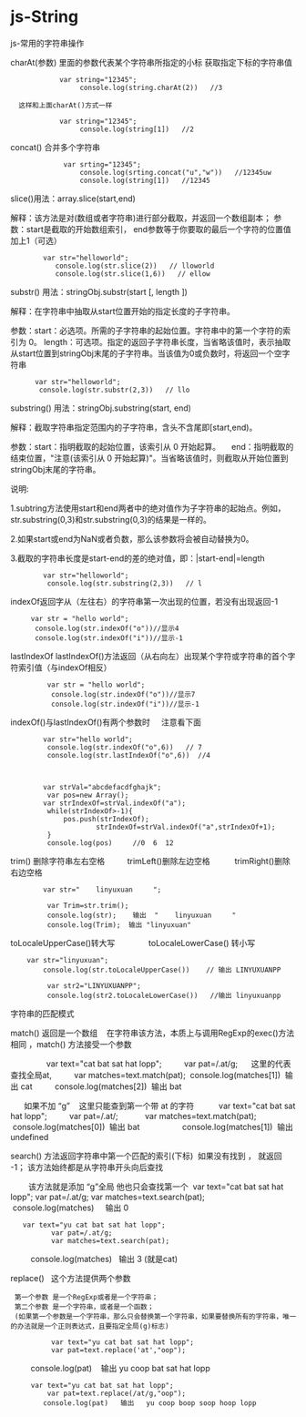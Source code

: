 # js-String
js-常用的字符串操作



charAt(参数)  里面的参数代表某个字符串所指定的小标    获取指定下标的字符串值


                var string="12345";
                     console.log(string.charAt(2))   //3

      这样和上面charAt()方式一样
      
                var string="12345";
                     console.log(string[1])   //2
                     
                     
                     
 concat() 合并多个字符串  

                 var srting="12345";
                     console.log(srting.concat("u","w"))   //12345uw
                     console.log(string[1])   //12345 
                     
                     
                     
slice()用法：array.slice(start,end)

解释：该方法是对(数组或者字符串)进行部分截取，并返回一个数组副本；
参数：start是截取的开始数组索引，
     end参数等于你要取的最后一个字符的位置值加上1（可选）            
            
            var str="helloworld";
               console.log(str.slice(2))   // lloworld
               console.log(str.slice(1,6))   // ellow
		  	
                     
                    
substr()  用法：stringObj.substr(start [, length ])

解释：在字符串中抽取从start位置开始的指定长度的子字符串。

参数：start：必选项。所需的子字符串的起始位置。字符串中的第一个字符的索引为 0。
     length：可选项。指定的返回子字符串长度，当省略该值时，表示抽取从start位置到stringObj末尾的子字符串。当该值为0或负数时，将返回一个空字符串                    

          var str="helloworld";
           console.log(str.substr(2,3))   // llo	    
           
	   

substring() 用法：stringObj.substring(start, end)

解释：截取字符串指定范围内的子字符串，含头不含尾即[start,end)。

参数：start：指明截取的起始位置，该索引从 0 开始起算。
     end：指明截取的结束位置，"注意(该索引从 0 开始起算)"。当省略该值时，则截取从开始位置到stringObj末尾的字符串。
     

说明:

1.subtring方法使用start和end两者中的绝对值作为子字符串的起始点。例如，str.substring(0,3)和str.substring(0,3)的结果是一样的。

2.如果start或end为NaN或者负数，那么该参数将会被自动替换为0。

3.截取的字符串长度是start-end的差的绝对值，即：|start-end|=length     
	   
	   
	   
		  	var str="helloworld";
		  	 console.log(str.substring(2,3))   // l
	   
	   
	   
 indexOf返回字从（左往右）的字符串第一次出现的位置，若没有出现返回-1  

		 var str = "hello world";
		  console.log(str.indexOf("o"))//显示4
		  console.log(str.indexOf("i"))//显示-1                    


lastIndexOf
lastIndexOf()方法返回（从右向左）出现某个字符或字符串的首个字符索引值（与indexOf相反）

			 var str = "hello world";
			  console.log(str.indexOf("o"))//显示7
			  console.log(str.indexOf("i"))//显示-1  
		

indexOf()与lastIndexOf()有两个参数时     注意看下面


		  	var str="hello world";
		  	 console.log(str.indexOf("o",6))   // 7
		  	 console.log(str.lastIndexOf("o",6))  //4


                     
		  	var strVal="abcdefacdfghajk";
		  	 var pos=new Array();
		  	var strIndexOf=strVal.indexOf("a");
		  	 while(strIndexOf>-1){
		  	 	 pos.push(strIndexOf);
                         strIndexOf=strVal.indexOf("a",strIndexOf+1);
		  	 }
		  	 console.log(pos)     //0  6  12


trim() 删除字符串左右空格          trimLeft()删除左边空格           trimRight()删除右边空格


			var str="    linyuxuan     ";
			
			 var Trim=str.trim();
			 console.log(str);    输出  "    linyuxuan     "
			 console.log(Trim);  输出 "linyuxuan"

toLocaleUpperCase()转大写                toLocaleLowerCase() 转小写


		var str="linyuxuan";
          	console.log(str.toLocaleUpperCase())    // 输出 LINYUXUANPP
          	
          	 var str2="LINYUXUANPP";
          	 console.log(str2.toLocaleLowerCase())   //输出 linyuxuanpp
		 

字符串的匹配模式

match()  返回是一个数组     在字符串该方法，本质上与调用RegExp的exec()方法相同 ，match() 方法接受一个参数

                 var text="cat bat sat hat lopp";
          	  var pat=/.at/g;      这里的代表查找全局at,
          	  var matches=text.match(pat);
		  console.log(matches[1])  输出  cat
          	  console.log(matches[2])  输出 bat

       如果不加 “g”    这里只能查到第一个带 at 的字符
        
	     var text="cat bat sat hat lopp";
          	  var pat=/.at/;  
          	  var matches=text.match(pat);
          	  console.log(matches[0])  输出 bat
                   console.log(matches[1])  输出   undefined 

search() 方法返回字符串中第一个匹配的索引(下标)  如果没有找到 ， 就返回 -1； 该方法始终都是从字符串开头向后查找

         该方法就是添加 “g”全局 他也只会查找第一个
  	  var text="cat bat sat hat lopp";
          	  var pat=/.at/g;
          	  var matches=text.search(pat);
          	  console.log(matches)     输出 0


  	   var text="yu cat bat sat hat lopp";
          	  var pat=/.at/g;
          	  var matches=text.search(pat);
          	  console.log(matches)   输出  3 (就是cat)


replace()   这个方法提供两个参数 
         
	 第一个参数 是一个RegExp或者是一个字符串；
	 第二个参数 是一个字符串，或者是一个函数；
	 (如果第一个参数是一个字符串，那么只会替换第一个字符串，如果要替换所有的字符串，唯一的办法就是一个正则表达式，且要指定全局(g)标志)
	 
	      	  var text="yu cat bat sat hat lopp";
          	  var pat=text.replace('at',"oop");

          	  console.log(pat)    输出  yu coop bat sat hat lopp
		  
		  
		 var text="yu cat bat sat hat lopp";
          	 var pat=text.replace(/at/g,"oop");   
		    console.log(pat)   输出   yu coop boop soop hoop lopp 
		    
		  
		  
	     
	 
	 
	 
	 
	 
	 
	 
	 
	 
	 
	 

